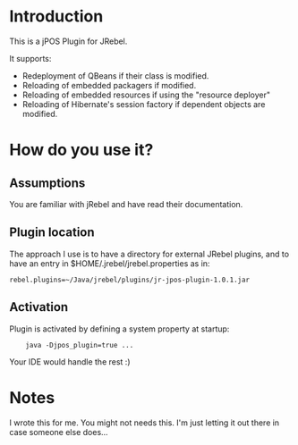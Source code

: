 # Introduction

This is a jPOS Plugin for JRebel.

It supports:

* Redeployment of QBeans if their class is modified.
* Reloading of embedded packagers if modified.
* Reloading of embedded resources if using the "resource deployer"
* Reloading of Hibernate's session factory if dependent objects are modified.


# How do you use it?

## Assumptions

You are familiar with jRebel and have read their documentation.

## Plugin location

The approach I use is to have a directory for external JRebel plugins, and to have an entry
in $HOME/.jrebel/jrebel.properties as in:

```
rebel.plugins=~/Java/jrebel/plugins/jr-jpos-plugin-1.0.1.jar
```

## Activation

Plugin is activated by defining a system property at startup:

```
    java -Djpos_plugin=true ...
```

Your IDE would handle the rest :)

# Notes

I wrote this for me. You might not needs this. I'm just letting it out there in case someone else does...

